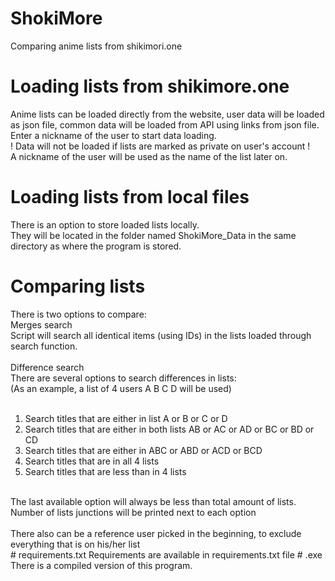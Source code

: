 # ShokiMore
Comparing anime lists from shikimori.one
# Loading lists from shikimore.one
Anime lists can be loaded directly from the website, user data will be loaded as json file, common data will be loaded from API using links from json file.
Enter a nickname of the user to start data loading.<br />
! Data will not be loaded if lists are marked as private on user's account !<br />
A nickname of the user will be used as the name of the list later on.
# Loading lists from local files
There is an option to store loaded lists locally.<br />
They will be located in the folder named ShokiMore_Data in the same directory as where the program is stored.<br />
# Comparing lists
There is two options to compare:<br />
Merges search<br />
Script will search all identical items (using IDs) in the lists loaded through search function.<br /><br />
Difference search<br />
There are several options to search differences in lists:<br />
(As an example, a list of 4 users A B C D will be used)<br /><br />
1. Search titles that are either in list A or B or C or D<br />
2. Search titles that are either in both lists AB or AC or AD or BC or BD or CD<br />
3. Search titles that are either in ABC or ABD or ACD or BCD<br />
4. Search titles that are in all 4 lists<br />
5. Search titles that are less than in 4 lists<br />
<br />
The last available option will always be less than total amount of lists.<br />
Number of lists junctions will be printed next to each option<br />
<br />
There also can be a reference user picked in the beginning, to exclude everything that is on his/her list<br />
# requirements.txt
Requirements are available in requirements.txt file
# .exe
There is a compiled version of this program.

 
